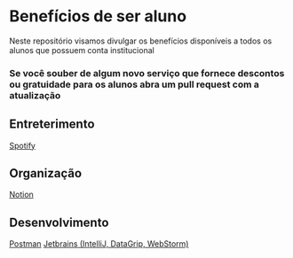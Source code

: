 
# Benefícios de ser aluno

Neste repositório visamos divulgar os benefícios disponíveis a todos os alunos que possuem conta institucional

### Se você souber de algum novo serviço que fornece descontos ou gratuidade para os alunos abra um pull request com a atualização

## Entreterimento
[Spotify](https://www.spotify.com/br/student/)

## Organização
[Notion](https://www.notion.so/students)

## Desenvolvimento
[Postman](https://www.postman.com/company/student-program/)
[Jetbrains (IntelliJ, DataGrip, WebStorm)](https://www.jetbrains.com/community/education/)
